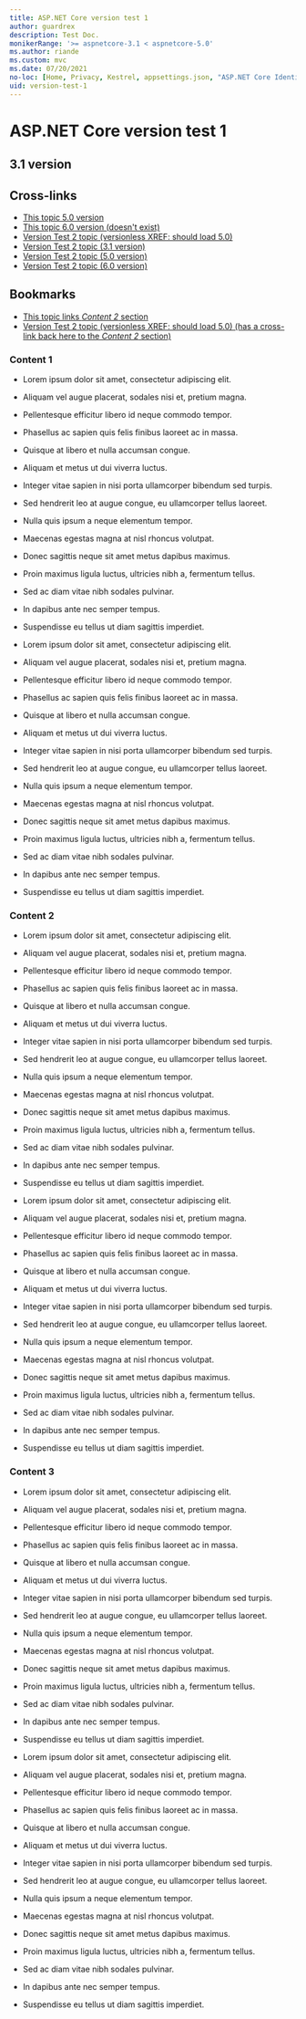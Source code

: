 ```yaml
---
title: ASP.NET Core version test 1
author: guardrex
description: Test Doc.
monikerRange: '>= aspnetcore-3.1 < aspnetcore-5.0'
ms.author: riande
ms.custom: mvc
ms.date: 07/20/2021
no-loc: [Home, Privacy, Kestrel, appsettings.json, "ASP.NET Core Identity", cookie, Cookie, Blazor, "Blazor Server", "Blazor WebAssembly", "Identity", "Let's Encrypt", Razor, SignalR, Development, Staging, Production]
uid: version-test-1
---
```

# ASP.NET Core version test 1

## 3.1 version

## Cross-links

* [This topic 5.0 version](?view=aspnetcore-5.0&preserve-view=true)
* [This topic 6.0 version (doesn't exist)](?view=aspnetcore-6.0&preserve-view=true)
* [Version Test 2 topic (versionless XREF: should load 5.0)](xref:version-test-2)
* [Version Test 2 topic (3.1 version)](xref:version-test-2?view=aspnetcore-3.1&preserve-view=true)
* [Version Test 2 topic (5.0 version)](xref:version-test-2?view=aspnetcore-5.0&preserve-view=true)
* [Version Test 2 topic (6.0 version)](xref:version-test-2?view=aspnetcore-6.0&preserve-view=true)

## Bookmarks

* [This topic links *Content 2* section](#content-2)
* [Version Test 2 topic (versionless XREF: should load 5.0) (has a cross-link back here to the *Content 2* section)](xref:version-test-2)

### Content 1

* Lorem ipsum dolor sit amet, consectetur adipiscing elit.

* Aliquam vel augue placerat, sodales nisi et, pretium magna.
* Pellentesque efficitur libero id neque commodo tempor.
* Phasellus ac sapien quis felis finibus laoreet ac in massa.

* Quisque at libero et nulla accumsan congue.
* Aliquam et metus ut dui viverra luctus.
* Integer vitae sapien in nisi porta ullamcorper bibendum sed turpis.
* Sed hendrerit leo at augue congue, eu ullamcorper tellus laoreet.
* Nulla quis ipsum a neque elementum tempor.
* Maecenas egestas magna at nisl rhoncus volutpat.

* Donec sagittis neque sit amet metus dapibus maximus.

* Proin maximus ligula luctus, ultricies nibh a, fermentum tellus.
* Sed ac diam vitae nibh sodales pulvinar.
* In dapibus ante nec semper tempus.
* Suspendisse eu tellus ut diam sagittis imperdiet.

* Lorem ipsum dolor sit amet, consectetur adipiscing elit.

* Aliquam vel augue placerat, sodales nisi et, pretium magna.
* Pellentesque efficitur libero id neque commodo tempor.
* Phasellus ac sapien quis felis finibus laoreet ac in massa.

* Quisque at libero et nulla accumsan congue.
* Aliquam et metus ut dui viverra luctus.
* Integer vitae sapien in nisi porta ullamcorper bibendum sed turpis.
* Sed hendrerit leo at augue congue, eu ullamcorper tellus laoreet.
* Nulla quis ipsum a neque elementum tempor.
* Maecenas egestas magna at nisl rhoncus volutpat.

* Donec sagittis neque sit amet metus dapibus maximus.

* Proin maximus ligula luctus, ultricies nibh a, fermentum tellus.
* Sed ac diam vitae nibh sodales pulvinar.
* In dapibus ante nec semper tempus.
* Suspendisse eu tellus ut diam sagittis imperdiet.


### Content 2

* Lorem ipsum dolor sit amet, consectetur adipiscing elit.

* Aliquam vel augue placerat, sodales nisi et, pretium magna.
* Pellentesque efficitur libero id neque commodo tempor.
* Phasellus ac sapien quis felis finibus laoreet ac in massa.

* Quisque at libero et nulla accumsan congue.
* Aliquam et metus ut dui viverra luctus.
* Integer vitae sapien in nisi porta ullamcorper bibendum sed turpis.
* Sed hendrerit leo at augue congue, eu ullamcorper tellus laoreet.
* Nulla quis ipsum a neque elementum tempor.
* Maecenas egestas magna at nisl rhoncus volutpat.

* Donec sagittis neque sit amet metus dapibus maximus.

* Proin maximus ligula luctus, ultricies nibh a, fermentum tellus.
* Sed ac diam vitae nibh sodales pulvinar.
* In dapibus ante nec semper tempus.
* Suspendisse eu tellus ut diam sagittis imperdiet.

* Lorem ipsum dolor sit amet, consectetur adipiscing elit.

* Aliquam vel augue placerat, sodales nisi et, pretium magna.
* Pellentesque efficitur libero id neque commodo tempor.
* Phasellus ac sapien quis felis finibus laoreet ac in massa.

* Quisque at libero et nulla accumsan congue.
* Aliquam et metus ut dui viverra luctus.
* Integer vitae sapien in nisi porta ullamcorper bibendum sed turpis.
* Sed hendrerit leo at augue congue, eu ullamcorper tellus laoreet.
* Nulla quis ipsum a neque elementum tempor.
* Maecenas egestas magna at nisl rhoncus volutpat.

* Donec sagittis neque sit amet metus dapibus maximus.

* Proin maximus ligula luctus, ultricies nibh a, fermentum tellus.
* Sed ac diam vitae nibh sodales pulvinar.
* In dapibus ante nec semper tempus.
* Suspendisse eu tellus ut diam sagittis imperdiet.

### Content 3

* Lorem ipsum dolor sit amet, consectetur adipiscing elit.

* Aliquam vel augue placerat, sodales nisi et, pretium magna.
* Pellentesque efficitur libero id neque commodo tempor.
* Phasellus ac sapien quis felis finibus laoreet ac in massa.

* Quisque at libero et nulla accumsan congue.
* Aliquam et metus ut dui viverra luctus.
* Integer vitae sapien in nisi porta ullamcorper bibendum sed turpis.
* Sed hendrerit leo at augue congue, eu ullamcorper tellus laoreet.
* Nulla quis ipsum a neque elementum tempor.
* Maecenas egestas magna at nisl rhoncus volutpat.

* Donec sagittis neque sit amet metus dapibus maximus.

* Proin maximus ligula luctus, ultricies nibh a, fermentum tellus.
* Sed ac diam vitae nibh sodales pulvinar.
* In dapibus ante nec semper tempus.
* Suspendisse eu tellus ut diam sagittis imperdiet.

* Lorem ipsum dolor sit amet, consectetur adipiscing elit.

* Aliquam vel augue placerat, sodales nisi et, pretium magna.
* Pellentesque efficitur libero id neque commodo tempor.
* Phasellus ac sapien quis felis finibus laoreet ac in massa.

* Quisque at libero et nulla accumsan congue.
* Aliquam et metus ut dui viverra luctus.
* Integer vitae sapien in nisi porta ullamcorper bibendum sed turpis.
* Sed hendrerit leo at augue congue, eu ullamcorper tellus laoreet.
* Nulla quis ipsum a neque elementum tempor.
* Maecenas egestas magna at nisl rhoncus volutpat.

* Donec sagittis neque sit amet metus dapibus maximus.

* Proin maximus ligula luctus, ultricies nibh a, fermentum tellus.
* Sed ac diam vitae nibh sodales pulvinar.
* In dapibus ante nec semper tempus.
* Suspendisse eu tellus ut diam sagittis imperdiet.
